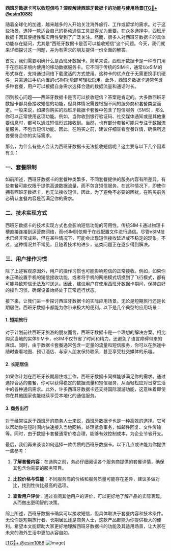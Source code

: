 **西班牙数据卡可以收短信吗？深度解读西班牙数据卡的功能与使用场景[[TG💪+ @esim1088](https://t.me/s/esim1088)]**

随着全球化的加速，越来越多的人开始关注海外旅行、工作或留学的需求。对于这些场景，选择一款适合自己的移动通信工具显得尤为重要。在众多选择中，西班牙数据卡因其便捷性和实用性受到了广泛关注。然而，很多人对西班牙数据卡的具体功能存在疑问，尤其是“西班牙数据卡是否可以接收短信”这个问题。今天，我们就来详细探讨这一问题，并为有需求的朋友提供一份全面的解答。

首先，我们需要明确什么是西班牙数据卡。简单来说，西班牙数据卡是一种专门用于在西班牙境内使用的移动数据服务卡。它不同于传统的SIM卡，通常以eSIM的形式存在，支持通过网络下载激活的方式使用。这种卡的优点在于无需更换手机硬件，只需通过手机内置的eSIM功能即可轻松启用。此外，西班牙数据卡通常包含多种套餐，用户可以根据自身需求选择合适的数据流量和通话时长。

回到核心问题——西班牙数据卡是否可以接收短信？答案是肯定的。大多数西班牙数据卡都具备接收短信的功能，但具体情况需要根据不同的服务商和套餐类型而定。一般来说，如果你购买的西班牙数据卡套餐中包含了短信服务（SMS），那么你可以正常使用这项功能。例如，当你收到银行验证码、社交媒体通知或是其他重要信息时，都可以通过短信形式接收到。当然，也有部分套餐可能只专注于数据流量服务，不包含短信功能。因此，在购买之前，建议仔细查看套餐详情，确保所选套餐符合你的实际需求。

那么，为什么有些人会认为西班牙数据卡无法接收短信呢？这主要与以下几个因素有关：

### 一、套餐限制

如前所述，西班牙数据卡的套餐种类繁多，不同套餐提供的服务内容有所差异。有些套餐可能仅限于提供高速数据流量，而不包含短信服务。在这种情况下，即使你拥有西班牙数据卡，也无法接收短信。因此，为了避免不必要的困扰，在购买前务必确认套餐内容是否满足你的需求。

### 二、技术实现方式

西班牙数据卡的技术实现方式也会影响短信功能的可用性。传统SIM卡通过物理卡槽直接连接到运营商网络，而eSIM则依赖于在线配置文件进行通信。尽管eSIM技术已经非常成熟，但在某些情况下，可能会出现短信接收延迟或不稳定的现象。不过，这种情况并不常见，且随着技术的进步，这类问题正在逐步得到解决。

### 三、用户操作习惯

除了上述客观原因外，用户的操作习惯也可能影响短信的正常接收。例如，如果你未正确设置手机的短信接收功能，或者将手机的网络模式切换到了飞行模式，都有可能导致短信无法及时送达。因此，建议用户在使用西班牙数据卡期间，保持良好的操作习惯，确保设备始终处于正常运行状态。

接下来，让我们进一步探讨西班牙数据卡的实际应用场景。无论是短期旅行还是长期居住，西班牙数据卡都能为你带来极大的便利。以下是几个典型的应用场景：

#### 1. 短期旅行

对于计划前往西班牙旅游的朋友而言，西班牙数据卡是一个理想的解决方案。相比购买当地的实体SIM卡，eSIM不仅节省了时间和精力，还避免了语言障碍带来的麻烦。同时，由于数据卡套餐通常包含一定量的流量和短信服务，你可以在旅途中随时查看地图、预订酒店、与家人朋友保持联系，甚至享受社交媒体的乐趣。

#### 2. 长期居住

如果你计划在西班牙长期居住或工作，西班牙数据卡同样能够满足你的需求。通过选择合适的套餐，你可以获得稳定的数据流量和短信服务，从而轻松应对日常生活中的各种通讯需求。此外，许多西班牙数据卡还支持国际漫游功能，这意味着即使你在其他国家也能继续享受本地化的通信服务。

#### 3. 商务出行

对于经常往返于西班牙的商务人士来说，西班牙数据卡也是一种高效的选择。它可以帮助你在短时间内快速接入当地网络，处理紧急事务，如邮件回复、文件传输等。同时，由于数据卡套餐通常价格合理，能够有效控制成本，为企业节省开支。

最后，我们再来谈谈如何选择一款优质的西班牙数据卡。以下几点或许能为你提供一些参考：

1. **了解套餐内容**：在选购之前，务必仔细阅读各个服务商提供的套餐详情，确保其包含你需要的服务项目。
   
2. **比较价格与性能**：不同服务商的价格和服务质量可能存在差异，建议多做对比，找到性价比最高的选项。
   
3. **查看用户评价**：通过查阅其他用户的评价，可以更好地了解产品的实际表现，从而做出更明智的决策。

综上所述，西班牙数据卡确实可以接收短信，但具体取决于套餐内容和技术条件。无论你是短期旅行者、长期居民还是商务人士，这款产品都能为你提供极大的便利。希望本文能帮助大家更好地理解西班牙数据卡的功能及其适用场景，让大家在未来的海外生活中更加从容自如。

[[TG💪+ @esim1088](https://t.me/s/esim1088) ![Image](https://i.postimg.cc/4NQfJmqS/Snipaste-2025-05-13-00-14-12.png)]